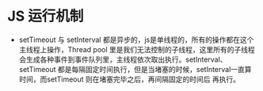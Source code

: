 # JS 运行机制

- setTimeout 与 setInterval 都是异步的，js是单线程的，所有的操作都在这个主线程上操作，Thread pool 里是我们无法控制的子线程，这里所有的子线程会生成各种事件到事件队列里，主线程依次取出执行。setInterval、setTimeout 都是每隔固定时间执行，但是当堵塞的时候，setInterval一直算时间，而setTimeout 则在堵塞完毕之后，再间隔固定的时间后 再执行。
